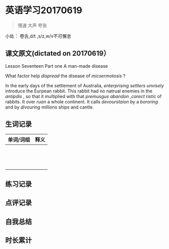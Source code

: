 # 英语学习20170619

> 慢速 大声 夸张

小处： 卷舌,d/t ,s/z,w/v不可懈怠

## 课文原文(dictated on 20170619）

Lesson Seventeen  Part one  A man-made disease

What factor help _dispread_ the disease of _micsermotosis_ ?

In the early days of the settlement of Australia, _enterprising_ _settlers_ _unvisely_ introduce the Eurpean rabbit.
This rabbit had no natrual enemies in the _antipdis_ , so that it multiplied with that _premusgus_ _abandon_ ,_carect_ _ristic_ of rabbits.
It over _ruan_ a whole continent.
It calls _devourstaion_ by a _bororing_ and by _divouring_   millions ships and cantle.














































## 生词记录
| 单词/词组 | 释义   |
| :---- | :--- |
|       |      |
|       |      |
|       |      |
|       |      |
|       |      |
|       |      |
|       |      |
|       |      |
|       |      |
|       |      |
|       |      |
|       |      |
|       |      |



## 练习记录

## 点评记录

## 自我总结

## 时长累计
